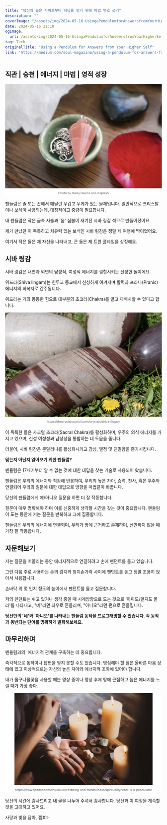 ```yaml
---
title: "당신의 높은 자아로부터 대답을 얻기 위해 마법 변호 쓰기"
description: ""
coverImage: "/assets/img/2024-05-16-UsingaPendulumforAnswersfromYourHigherSelf_0.png"
date: 2024-05-16 21:10
ogImage: 
  url: /assets/img/2024-05-16-UsingaPendulumforAnswersfromYourHigherSelf_0.png
tag: Tech
originalTitle: "Using a Pendulum for Answers from Your Higher Self"
link: "https://medium.com/soul-magazine/using-a-pendulum-for-answers-from-your-higher-self-83276a46da49"
---
```



## 직관 | 승천 | 에너지 | 마법 | 영적 성장

![2024-05-16-UsingaPendulumforAnswersfromYourHigherSelf_0.png](/assets/img/2024-05-16-UsingaPendulumforAnswersfromYourHigherSelf_0.png)

펜듈럼은 줄 또는 끈에서 매달린 무겁고 무게가 있는 물체입니다. 일반적으로 크리스탈이나 보석이 사용되는데, 대칭적이고 중량이 필요합니다.

내 펜듈럼은 작은 금속 사슬과 '옴' 심볼이 새겨진 시바 링감 석으로 만들어졌어요.

<div class="content-ad"></div>

제가 만났던 이 독특하고 치유력 있는 보석인 시바 링감은 정말 제 여행에 딱이었어요. 

여기서 작은 돌은 제 자신을 나타내고, 큰 돌은 제 트윈 플레임을 상징해요.

## 시바 링감

시바 링감은 내면과 외면의 남성적, 여성적 에너지를 결합시키는 신성한 돌이에요.

<div class="content-ad"></div>

위드라(Shiva lingam)는 힌두교 종교에서 신성하게 여겨지며 활력과 프라나(Pranic) 에너지의 회복자로 간주됩니다.

위드라는 거의 동등한 힘으로 대부분의 초코라(Chakra)를 열고 재배치할 수 있다고 합니다.

![UsingaPendulumforAnswersfromYourHigherSelf](/assets/img/2024-05-16-UsingaPendulumforAnswersfromYourHigherSelf_1.png)

이 독특한 돌은 사크럴 초코라(Sacral Chakra)를 활성화하며, 우주의 의식 에너지를 가지고 있으며, 신성 여성성과 남성성을 통합하는 데 도움을 줍니다.

<div class="content-ad"></div>

더불어, 시바 링감은 쿤달리니를 활성화시키고 감성, 열정 및 친밀함을 증가시킵니다.

**맞는지 아닌지 알아보기 위한 펜듈럼?**

펜듈럼은 17세기부터 알 수 없는 것에 대한 대답을 찾는 기술로 사용되어 왔습니다.

펜듈럼은 우리의 에너지와 직감에 반응하여, 우리의 높은 자아, 승려, 천사, 혹은 우주와 연결되어 우리의 질문에 대한 대답으로 방향을 마법같이 바꿉니다.

<div class="content-ad"></div>

당신의 펜듈럼에게 예/아니오 질문을 하면 더 잘 작동합니다.

질문이 매우 명확해야 하며 이를 신중하게 생각할 시간을 갖는 것이 중요합니다. 펜듈럼이 도는 동안에 저는 질문을 반복하고 그에 집중합니다.

펜듈럼은 우리의 에너지에 연결되며, 우리가 땅에 근거하고 존재하며, 산만하지 않을 때 가장 잘 작동합니다.

## 자문해보기

<div class="content-ad"></div>

저는 질문을 떠올리는 동안 에너지적으로 연결하려고 손에 펜던트를 들고 있습니다.

그런 다음 주로 사용하는 손의 검지와 엄지손가락 사이에 펜던트를 놓고 정말 조용히 앉아서 사용합니다.

손바닥 위 몇 인치 정도의 높이에서 펜던트를 들고 질문합니다.

저의 펜던트는 쉬고 있거나 생각 중일 때 시계방향으로 도는 것으로 '아마도/알지도 몰라'를 나타내고, "예"라면 좌우로 흔들리며, "아니오"라면 편으로 흔들립니다.

<div class="content-ad"></div>

**당신만의 '네'와 '아니오'를 나타내는 펜듈럼 동작을 프로그래밍할 수 있습니다. 각 동작과 동반되는 단어를 명확하게 발화해보세요.**

## 마무리하며

펜듈럼과의 '에너지적 관계를 구축하는 데 중요합니다.

즉각적으로 동작이나 답변을 얻지 못할 수도 있습니다. 명심해야 할 점은 올바른 마음 상태에 있고 이상적으로는 자신의 높은 자아와 에너지적 조화에 있어야 합니다.

<div class="content-ad"></div>

내가 물구나물꽃을 사용할 때는 명상 중이나 명상 후에 땅에 근접하고 높은 에너지를 느낄 때가 가장 좋다.

![image](/assets/img/2024-05-16-UsingaPendulumforAnswersfromYourHigherSelf_2.png)

당신의 시간에 감사드리고 내 글을 나누어 주셔서 감사합니다. 당신과 이 여정을 계속할 것을 고대하고 있어요.

사랑과 빛을 담아,
젬♊✨
